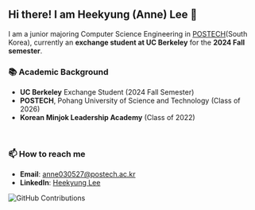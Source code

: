 ## Hi there! I am Heekyung (Anne) Lee 👋

I am a junior majoring Computer Science Engineering in [POSTECH](https://www.postech.ac.kr/eng/)(South Korea), currently an **exchange student at UC Berkeley** for the **2024 Fall semester**.
<br>

### 📚 Academic Background
- **UC Berkeley** Exchange Student (2024 Fall Semester)
- **POSTECH**, Pohang University of Science and Technology (Class of 2026)
- **Korean Minjok Leadership Academy** (Class of 2022)
<br>

### 📫 How to reach me
- **Email**: [anne030527@postech.ac.kr](mailto:anne030527@postech.ac.kr)
- **LinkedIn**: [Heekyung Lee](www.linkedin.com/in/heekyung-lee-624753289)

<!--
**Kyunnilee/Kyunnilee** is a ✨ _special_ ✨ repository because its `README.md` (this file) appears on your GitHub profile.

Here are some ideas to get you started:

- 🔭 I’m currently working on ...
- 🌱 I’m currently learning ...
- 👯 I’m looking to collaborate on ...
- 🤔 I’m looking for help with ...
- 💬 Ask me about ...
- 📫 How to reach me: 
- 😄 Pronouns: ...
- ⚡ Fun fact: ...
-->
![GitHub Contributions](https://github.com/users/yourusername/contributions)
